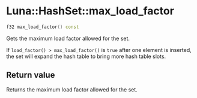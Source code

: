 # Luna::HashSet::max_load_factor

```c++
f32 max_load_factor() const
```

Gets the maximum load factor allowed for the set. 

If `load_factor() > max_load_factor()` is `true` after one element is inserted, the set will expand the hash table to bring more hash table slots. 

## Return value
Returns the maximum load factor allowed for the set. 

